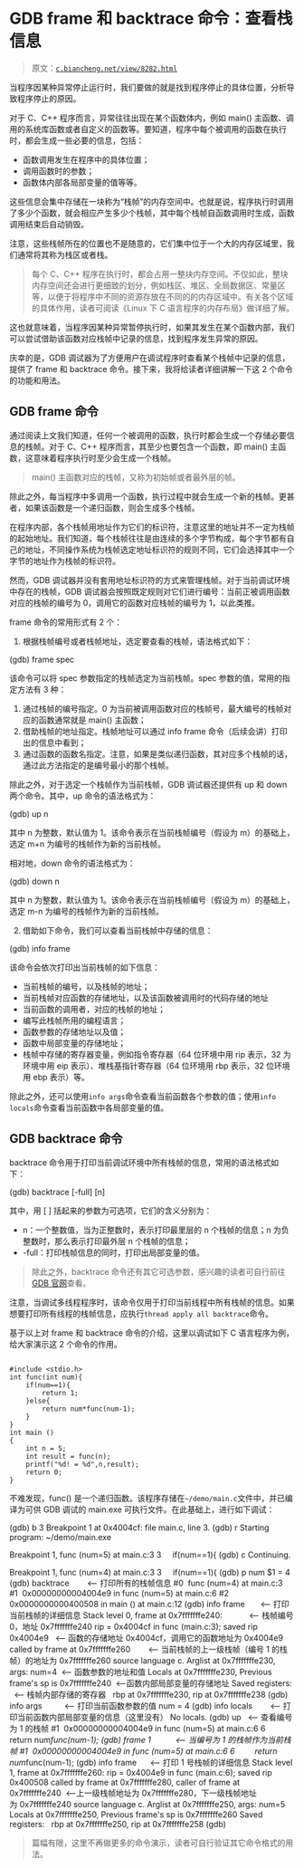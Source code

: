 # GDB frame 和 backtrace 命令：查看栈信息

> 原文：[`c.biancheng.net/view/8282.html`](http://c.biancheng.net/view/8282.html)

当程序因某种异常停止运行时，我们要做的就是找到程序停止的具体位置，分析导致程序停止的原因。

对于 C、C++ 程序而言，异常往往出现在某个函数体内，例如 main() 主函数、调用的系统库函数或者自定义的函数等。要知道，程序中每个被调用的函数在执行时，都会生成一些必要的信息，包括：

*   函数调用发生在程序中的具体位置；
*   调用函数时的参数；
*   函数体内部各局部变量的值等等。

这些信息会集中存储在一块称为“栈帧”的内存空间中。也就是说，程序执行时调用了多少个函数，就会相应产生多少个栈帧，其中每个栈帧自函数调用时生成，函数调用结束后自动销毁。

注意，这些栈帧所在的位置也不是随意的，它们集中位于一个大的内存区域里，我们通常将其称为栈区或者栈。

> 每个 C、C++ 程序在执行时，都会占用一整块内存空间。不仅如此，整块内存空间还会进行更细致的划分，例如栈区、堆区、全局数据区、常量区等，以便于将程序中不同的资源存放在不同的的内存区域中。有关各个区域的具体作用，读者可阅读《Linux 下 C 语言程序的内存布局》做详细了解。

这也就意味着，当程序因某种异常暂停执行时，如果其发生在某个函数内部，我们可以尝试借助该函数对应栈帧中记录的信息，找到程序发生异常的原因。

庆幸的是，GDB 调试器为了方便用户在调试程序时查看某个栈帧中记录的信息，提供了 frame 和 backtrace 命令。接下来，我将给读者详细讲解一下这 2 个命令的功能和用法。

## GDB frame 命令

通过阅读上文我们知道，任何一个被调用的函数，执行时都会生成一个存储必要信息的栈帧。对于 C、C++ 程序而言，其至少也要包含一个函数，即 main() 主函数，这意味着程序执行时至少会生成一个栈帧。

> main() 主函数对应的栈帧，又称为初始帧或者最外层的帧。

除此之外，每当程序中多调用一个函数，执行过程中就会生成一个新的栈帧。更甚者，如果该函数是一个递归函数，则会生成多个栈帧。

在程序内部，各个栈帧用地址作为它们的标识符，注意这里的地址并不一定为栈帧的起始地址。我们知道，每个栈帧往往是由连续的多个字节构成，每个字节都有自己的地址，不同操作系统为栈帧选定地址标识符的规则不同，它们会选择其中一个字节的地址作为栈帧的标识符。

然而，GDB 调试器并没有套用地址标识符的方式来管理栈帧。对于当前调试环境中存在的栈帧，GDB 调试器会按照既定规则对它们进行编号：当前正被调用函数对应的栈帧的编号为 0，调用它的函数对应栈帧的编号为 1，以此类推。

frame 命令的常用形式有 2 个：
1) 根据栈帧编号或者栈帧地址，选定要查看的栈帧，语法格式如下：

(gdb) frame spec

该命令可以将 spec 参数指定的栈帧选定为当前栈帧。spec 参数的值，常用的指定方法有 3 种：

1.  通过栈帧的编号指定。0 为当前被调用函数对应的栈帧号，最大编号的栈帧对应的函数通常就是 main() 主函数；
2.  借助栈帧的地址指定。栈帧地址可以通过 info frame 命令（后续会讲）打印出的信息中看到；
3.  通过函数的函数名指定。注意，如果是类似递归函数，其对应多个栈帧的话，通过此方法指定的是编号最小的那个栈帧。

除此之外，对于选定一个栈帧作为当前栈帧，GDB 调试器还提供有 up 和 down 两个命令。其中，up 命令的语法格式为：

(gdb) up n

其中 n 为整数，默认值为 1。该命令表示在当前栈帧编号（假设为 m）的基础上，选定 m+n 为编号的栈帧作为新的当前栈帧。

相对地，down 命令的语法格式为：

(gdb) down n

其中 n 为整数，默认值为 1。该命令表示在当前栈帧编号（假设为 m）的基础上，选定 m-n 为编号的栈帧作为新的当前栈帧。

2) 借助如下命令，我们可以查看当前栈帧中存储的信息：

(gdb) info frame

该命令会依次打印出当前栈帧的如下信息：

*   当前栈帧的编号，以及栈帧的地址；
*   当前栈帧对应函数的存储地址，以及该函数被调用时的代码存储的地址
*   当前函数的调用者，对应的栈帧的地址；
*   编写此栈帧所用的编程语言；
*   函数参数的存储地址以及值；
*   函数中局部变量的存储地址；
*   栈帧中存储的寄存器变量，例如指令寄存器（64 位环境中用 rip 表示，32 为环境中用 eip 表示）、堆栈基指针寄存器（64 位环境用 rbp 表示，32 位环境用 ebp 表示）等。

除此之外，还可以使用`info args`命令查看当前函数各个参数的值；使用`info locals`命令查看当前函数中各局部变量的值。

## GDB backtrace 命令

backtrace 命令用于打印当前调试环境中所有栈帧的信息，常用的语法格式如下：

(gdb) backtrace [-full] [n]

其中，用 [ ] 括起来的参数为可选项，它们的含义分别为：

*   n：一个整数值，当为正整数时，表示打印最里层的 n 个栈帧的信息；n 为负整数时，那么表示打印最外层 n 个栈帧的信息；
*   -full：打印栈帧信息的同时，打印出局部变量的值。

> 除此之外，backtrace 命令还有其它可选参数，感兴趣的读者可自行前往 [GDB 官网](https://sourceware.org/gdb/current/onlinedocs/gdb/Backtrace.html#Backtrace)查看。

注意，当调试多线程程序时，该命令仅用于打印当前线程中所有栈帧的信息。如果想要打印所有线程的栈帧信息，应执行`thread apply all backtrace`命令。

基于以上对 frame 和 backtrace 命令的介绍，这里以调试如下 C 语言程序为例，给大家演示这 2 个命令的作用。

```

#include <stdio.h>
int func(int num){
    if(num==1){
        return 1;
    }else{
        return num*func(num-1);
    }
}
int main ()
{
    int n = 5;
    int result = func(n);
    printf("%d! = %d",n,result);
    return 0;
}
```

不难发现，func() 是一个递归函数。该程序存储在`~/demo/main.c`文件中，并已编译为可供 GDB 调试的 main.exe 可执行文件。在此基础上，进行如下调试：

(gdb) b 3
Breakpoint 1 at 0x4004cf: file main.c, line 3.
(gdb) r
Starting program: ~/demo/main.exe

Breakpoint 1, func (num=5) at main.c:3
3     if(num==1){
(gdb) c
Continuing.

Breakpoint 1, func (num=4) at main.c:3
3     if(num==1){
(gdb) p num
$1 = 4
(gdb) backtrace        <-- 打印所有的栈帧信息
#0  func (num=4) at main.c:3
#1  0x00000000004004e9 in func (num=5) at main.c:6
#2  0x0000000000400508 in main () at main.c:12
(gdb) info frame       <-- 打印当前栈帧的详细信息
Stack level 0, frame at 0x7fffffffe240:            <-- 栈帧编号 0，地址 0x7fffffffe240
rip = 0x4004cf in func (main.c:3); saved rip 0x4004e9   <-- 函数的存储地址 0x4004cf，调用它的函数地址为 0x4004e9
called by frame at 0x7fffffffe260        <-- 当前栈帧的上一级栈帧（编号 1 的栈帧）的地址为 0x7fffffffe260
source language c.
Arglist at 0x7fffffffe230, args: num=4  <-- 函数参数的地址和值
Locals at 0x7fffffffe230, Previous frame's sp is 0x7fffffffe240  <--函数内部局部变量的存储地址
Saved registers:    <-- 栈帧内部存储的寄存器
  rbp at 0x7fffffffe230, rip at 0x7fffffffe238
(gdb) info args          <-- 打印当前函数参数的值
num = 4
(gdb) info locals        <-- 打印当前函数内部局部变量的信息（这里没有）
No locals.
(gdb) up   <-- 查看编号为 1 的栈帧
#1  0x00000000004004e9 in func (num=5) at main.c:6
6         return num*func(num-1);
(gdb) frame 1           <-- 当编号为 1 的栈帧作为当前栈帧
#1  0x00000000004004e9 in func (num=5) at main.c:6
6         return num*func(num-1);
(gdb) info frame      <-- 打印 1 号栈帧的详细信息
Stack level 1, frame at 0x7fffffffe260:
rip = 0x4004e9 in func (main.c:6); saved rip 0x400508
called by frame at 0x7fffffffe280, caller of frame at 0x7fffffffe240  <--上一级栈帧地址为 0x7fffffffe280，下一级栈帧地址为 0x7fffffffe240
source language c.
Arglist at 0x7fffffffe250, args: num=5
Locals at 0x7fffffffe250, Previous frame's sp is 0x7fffffffe260
Saved registers:
  rbp at 0x7fffffffe250, rip at 0x7fffffffe258
(gdb)

> 篇幅有限，这里不再做更多的命令演示，读者可自行验证其它命令格式的用法。